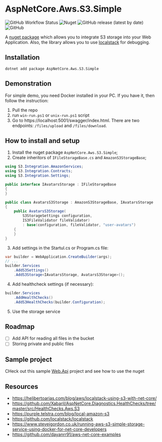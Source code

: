 # AspNetCore.Aws.S3.Simple

![GitHub Workflow Status](https://img.shields.io/github/workflow/status/maximgorbatyuk/AspNetCore.Aws.S3.Simple/Tests)
![Nuget](https://img.shields.io/nuget/dt/AspNetCore.Aws.S3.Simple)
![GitHub release (latest by date)](https://img.shields.io/github/v/release/maximgorbatyuk/AspNetCore.Aws.S3.Simple)
![GitHub](https://img.shields.io/github/license/maximgorbatyuk/AspNetCore.Aws.S3.Simple)

A [nuget package](https://www.nuget.org/packages/AspNetCore.Aws.S3.Simple/) which allows you to integrate S3 storage into your Web Application. Also, the library allows you to use [localstack](https://github.com/localstack/localstack) for debugging.

## Installation

```
dotnet add package AspNetCore.Aws.S3.Simple
```

## Demonstration

For simple demo, you need Docker installed in your PC. If you have it, then follow the instruction:

1. Pull the repo
2. run `win-run.ps1` or `unix-run.ps1` script
3. Go to https://localhost:5001/swagger/index.html. There are two endpoints: `/files/upload` and `/files/download`.

## How to install and setup

1. Install the nuget package `AspNetCore.Aws.S3.Simple`;
2. Create inheritors of `IFileStorageBase.cs` and `AmazonS3StorageBase`;

```csharp
using S3.Integration.AmazonServices;
using S3.Integration.Contracts;
using S3.Integration.Settings;

public interface IAvatarsStorage : IFileStorageBase
{
}

public class AvatarsS3Storage : AmazonS3StorageBase, IAvatarsStorage
{
    public AvatarsS3Storage(
        S3StorageSettings configuration,
        IS3FileValidator fileValidator)
        : base(configuration, fileValidator, "user-avatars")
    {
    }
}
```

3. Add settings in the Startul.cs or Program.cs file:

```csharp
var builder = WebApplication.CreateBuilder(args);
// ...
builder.Services
    .AddS3Settings()
    .AddS3Storage<IAvatarsStorage, AvatarsS3Storage>();
```

4. Add healthcheck settings (if necessary):

```csharp
builder.Services
    .AddHealthChecks()
    .AddS3HealthChecks(builder.Configuration);
```

5. Use the storage service

## Roadmap

- [ ] Add API for reading all files in the bucket
- [ ] Storing private and public files

## Sample project

CHeck out this sample [Web.Api](https://github.com/maximgorbatyuk/AspNetCore.Aws.S3.Simple/tree/dev/src/Sample.Api) project and see how to use the nuget

## Resources

- https://helibertoarias.com/blog/aws/localstack-using-s3-with-net-core/
- https://github.com/Xabaril/AspNetCore.Diagnostics.HealthChecks/tree/master/src/HealthChecks.Aws.S3
- https://purple.telstra.com/blog/local-amazon-s3
- https://github.com/localstack/localstack
- https://www.stevejgordon.co.uk/running-aws-s3-simple-storage-service-using-docker-for-net-core-developers
- https://github.com/dayanrr91/aws-net-core-examples
